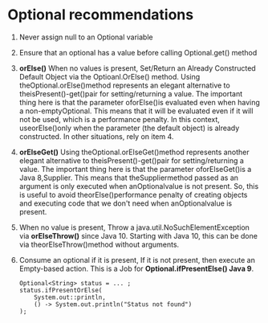 # Optional recommendations

1. Never assign null to an Optional variable

2. Ensure that an optional has a value before calling Optional.get() method

3. **orElse()** When no values is present, Set/Return an Already Constructed Default Object via the Optioanl.OrElse() method.
Using theOptional.orElse()method represents an elegant alternative to theisPresent()-get()pair for setting/returning a value. The important thing here is that the parameter oforElse()is evaluated even when having a non-emptyOptional. This means that it will be evaluated even if it will not be used, which is a performance penalty. In this context, useorElse()only when the parameter (the default object) is already constructed. In other situations, rely on item 4.

4. **orElseGet()** Using theOptional.orElseGet()method represents another elegant alternative to theisPresent()-get()pair for setting/returning a value. The important thing here is that the parameter oforElseGet()is a Java 8,Supplier. This means that theSuppliermethod passed as an argument is only executed when anOptionalvalue is not present. So, this is useful to avoid theorElse()performance penalty of creating objects and executing code that we don't need when anOptionalvalue is present.

5. When no value is present, Throw a java.util.NoSuchElementException via **orElseThrow()** since Java 10. Starting with Java 10, this can be done via theorElseThrow()method without arguments.

6. Consume an optional if it is present, If it is not present, then execute an Empty-based action. This is a Job for **Optional.ifPresentElse() Java 9**.
    ```
    Optional<String> status = ... ;
    status.ifPresentOrElse(
        System.out::println, 
        () -> System.out.println("Status not found")
    );
    ```
